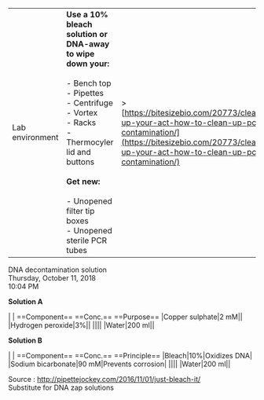 |   |   |   |
|---|---|---|
|Lab environment|**Use a 10% bleach solution or DNA-away to wipe down your:**<br><br>- Bench top<br>- Pipettes<br>- Centrifuge<br>- Vortex<br>- Racks<br>- Thermocyler lid and buttons<br><br>**Get new:**<br><br>- Unopened filter tip boxes<br>- Unopened sterile PCR tubes|> [https://bitesizebio.com/20773/clean-up-your-act-how-to-clean-up-pcr-contamination/](https://bitesizebio.com/20773/clean-up-your-act-how-to-clean-up-pcr-contamination/)|
 
DNA decontamination solution  
Thursday, October 11, 2018  
10:04 PM
 
**Solution A**

|
|
==Component== ==Conc.== ==Purpose==
|Copper sulphate|2 mM||
|Hydrogen peroxide|3%||
||||
|Water|200 ml||
   

**Solution B**

|
|
==Component== ==Conc.== ==Principle==
|Bleach|10%|Oxidizes DNA|
|Sodium bicarbonate|90 mM|Prevents corrosion|
||||
|Water|200 ml||
 
Source : http://pipettejockey.com/2016/11/01/just-bleach-it/  
Substitute for DNA zap solutions